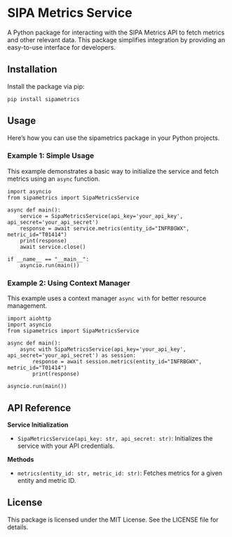 # SIPA Metrics Service

A Python package for interacting with the SIPA Metrics API to fetch metrics and other relevant data. This package simplifies integration by providing an easy-to-use interface for developers.

## Installation

Install the package via pip:

```
pip install sipametrics
```


## Usage
Here’s how you can use the sipametrics package in your Python projects.

### Example 1: Simple Usage
This example demonstrates a basic way to initialize the service and fetch metrics using an `async` function.

```
import asyncio
from sipametrics import SipaMetricsService

async def main():
    service = SipaMetricsService(api_key='your_api_key', api_secret='your_api_secret')
    response = await service.metrics(entity_id="INFRBGWX", metric_id="T01414")
    print(response)
    await service.close()

if __name__ == "__main__":
    asyncio.run(main())
```

### Example 2: Using Context Manager
This example uses a context manager `async with` for better resource management.

```
import aiohttp
import asyncio
from sipametrics import SipaMetricsService

async def main():
    async with SipaMetricsService(api_key='your_api_key', api_secret='your_api_secret') as session:
        response = await session.metrics(entity_id="INFRBGWX", metric_id="T01414")
        print(response)

asyncio.run(main())
```


## API Reference
**Service Initialization**

- `SipaMetricsService(api_key: str, api_secret: str)`: Initializes the service with your API credentials.

**Methods**

- `metrics(entity_id: str, metric_id: str)`: Fetches metrics for a given entity and metric ID.

## License

This package is licensed under the MIT License. See the LICENSE file for details.

